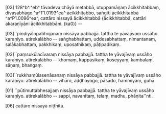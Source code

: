 [03] 128^b^.^eb^ tāvadeva chāyā metabbā, utuppamāṇaṃ ācikkhitabbaṃ, divasabhāgo  ^a^T1.0193^ea^ ācikkhitabbo, saṅgīti ācikkhitabbā ^a^P1.0096^ea^, cattāro nissayā   ācikkhitabbā {ācikkhitabbā,  cattāri akaraṇīyāni ācikkhitabbāni. (ka0)} --

[03]``piṇḍiyālopabhojanaṃ nissāya pabbajjā. tattha te yāvajīvaṃ ussāho karaṇīyo.  atirekalābho -- saṅghabhattaṃ, uddesabhattaṃ, nimantanaṃ, salākabhattaṃ, pakkhikaṃ,  uposathikaṃ, pāṭipadikaṃ.

[03]``paṃsukūlacīvaraṃ nissāya pabbajjā. tattha te yāvajīvaṃ ussāho karaṇīyo.  atirekalābho -- khomaṃ, kappāsikaṃ, koseyyaṃ, kambalaṃ, sāṇaṃ, bhaṅgaṃ.

[03]``rukkhamūlasenāsanaṃ nissāya pabbajjā. tattha te yāvajīvaṃ ussāho karaṇīyo.  atirekalābho -- vihāro, aḍḍhayogo, pāsādo, hammiyaṃ, guhā.

[01] ``pūtimuttabhesajjaṃ nissāya pabbajjā. tattha te yāvajīvaṃ ussāho karaṇīyo.  atirekalābho -- sappi, navanītaṃ, telaṃ, madhu, phāṇita''nti.

[06] cattāro nissayā niṭṭhitā.